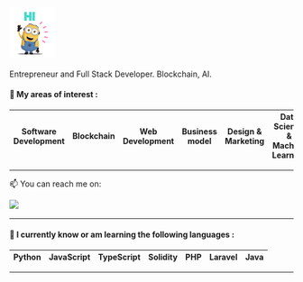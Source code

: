 ### <img src="https://github.com/karlverger/karlverger/blob/main/minio-hi.gif" width="80px">  

Entrepreneur and Full Stack Developer. Blockchain, AI.

#### 📖 My areas of interest :
| Software Development | Blockchain      | Web Development |  Business model | Design & Marketing |   Data Science & Machine Learning |      
| ---------------      | --------------- | --------------- | ---------       |------------------- |---------------------------------- |

- - -  

<p>
📫 You can reach me on:

<a href="https://fr.linkedin.com/in/karlverger"><img height="30" src="https://res.cloudinary.com/matricksdecoder/image/upload/v1605068515/LinkedIn_apa4np.png"></a>&nbsp;&nbsp;
</p>

- - -

#### 🌱 I currently know or am learning the following languages :

| Python          |      JavaScript | TypeScript      | Solidity        | PHP            | Laravel        | Java |   
| --------------- | --------------- | --------------- | --------------- |--------------- |--------------- |------|

- - -


